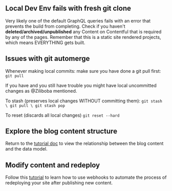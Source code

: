 ## Local Dev Env fails with fresh git clone
Very likely one of the default GraphQL queries fails with an error that prevents the build from completing. Check if you haven't **deleted/archived/unpublished** any Content on Contentful that is required by any of the pages. Remember that this is a static site rendered projects, which means EVERYTHING gets built.

## Issues with git automerge
Whenever making local commits: make sure you have done a git pull first:
`git pull`

If you have and you still have trouble you might have local uncommitted changes as @Ziliboba mentioned.

To stash (preserves local changes WITHOUT committing them):
`git stash \ git pull \ git stash pop`

To reset (discards all local changes)
`git reset --hard`

## Explore the blog content structure
Return to the [tutorial doc](https://www.contentful.com/developers/docs/tutorials/general/get-started/#explore-how-the-sample-website-is-built-with-contentful) to view the relationship between the blog content and the data model.

## Modify content and redeploy
Follow this [tutorial](https://www.contentful.com/developers/docs/tutorials/general/automate-site-builds-with-webhooks/) to learn how to use webhooks to automate the process of redeploying your site after publishing new content.
